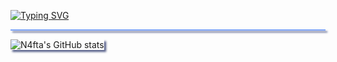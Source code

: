 [![Typing SVG](https://readme-typing-svg.demolab.com?font=Roboto+Mono&weight=800&size=22&pause=1000&color=7AA2F7&width=435&lines=Welcome!+I'm+NeoDev+%F0%9F%91%8B)](https://git.io/typing-svg)

<hr style="height:2px;background-color:#7aa2f7;box-shadow: 3px 3px 3px #565f89">



<div href="https://github.com/anuraghazra/github-readme-stats" target=_blank>

<img src="https://github-readme-stats.vercel.app/api?username=n4fta&show_icons=true&theme=tokyonight" alt="N4fta's GitHub stats"  style="box-shadow: 3px 3px 3px #565f89"/>

</div>

<!--START_SECTION:waka-->
<!--END_SECTION:waka-->

[^Credit]: [waka-readme](https://github.com/athul/waka-readme?tab=readme-ov-file) was made by [Athul](https://github.com/athul/), check their awesome project out!
[^Theme]: Based on the [Tokyo Night](https://github.com/tokyo-night) colours
